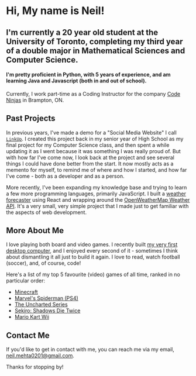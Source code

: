 # Hi, My name is Neil! 

## I'm currently a 20 year old student at the University of Toronto, completing my third year of a double major in Mathematical Sciences and Computer Science.
#### I'm pretty proficient in Python, with 5 years of experience, and am learning Java and Javascript (both in and out of school).

Currently, I work part-time as a Coding Instructor for the company [Code Ninjas](https://www.codeninjas.com/brampton-south-west-on-ca) in Brampton, ON.

## Past Projects
In previous years, I've made a demo for a "Social Media Website" I call [```LinkUp```](https://github.com/neil-mehta-code/LinkUp_Social_Media_Website.git). I created this project back in my senior year of High School as my final project for my Computer Science class, and then spent a while updating it as I went because it was something I was really proud of. But with how far I've come now, I look back at the project and see several things I could have done better from the start. It now mostly acts as a memento for myself, to remind me of where and how I started, and how far I've come - both as a developer and as a person.

More recently, I've been expanding my knowledge base and trying to learn a few more programming languages, primarily JavaScript. I built a [weather forecaster](https://github.com/neil-mehta-code/weather_forecaster_final) using React and wrapping around the [OpenWeatherMap Weather API](https://openweathermap.org/api). It's a very small, very simple project that I made just to get familiar with the aspects of web development.

## More About Me
I love playing both board and video games. I recently built [my very first desktop computer](https://ca.pcpartpicker.com/b/zcJbt6), and I enjoyed every second of it - sometimes I think about dismantling it all just to build it again. I love to read, watch football (soccer), and, of course, code!

Here's a list of my top 5 favourite (video) games of all time, ranked in no particular order:
- [Minecraft](https://www.minecraft.net/en-us/about-minecraft)
- [Marvel's Spiderman (PS4)](https://www.playstation.com/en-ca/games/marvels-spider-man/)
- [The Uncharted Series](https://www.playstation.com/en-ca/uncharted/)
- [Sekiro: Shadows Die Twice](https://store.steampowered.com/app/814380/Sekiro_Shadows_Die_Twice__GOTY_Edition/)
- [Mario Kart Wii](https://www.mariowiki.com/Mario_Kart_Wii)

## Contact Me
If you'd like to get in contact with me, you can reach me via my email, neil.mehta0201@gmail.com.

Thanks for stopping by!

<!---
neil-mehta-code/neil-mehta-code is a ✨ special ✨ repository because its `README.md` (this file) appears on your GitHub profile.
You can click the Preview link to take a look at your changes.
--->
